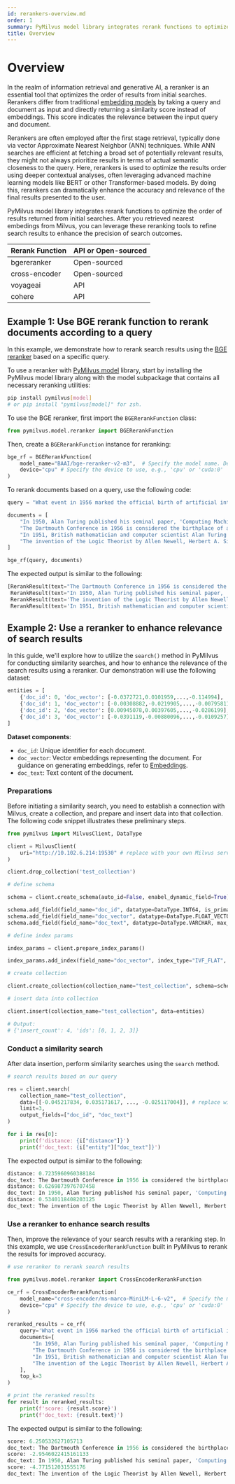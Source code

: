 ```yaml
---
id: rerankers-overview.md
order: 1
summary: PyMilvus model library integrates rerank functions to optimize the order of results returned from initial searches.
title: Overview
---
```


# Overview

In the realm of information retrieval and generative AI, a reranker is an essential tool that optimizes the order of results from initial searches. Rerankers differ from traditional [embedding models](embeddings.md) by taking a query and document as input and directly returning a similarity score instead of embeddings. This score indicates the relevance between the input query and document.

Rerankers are often employed after the first stage retrieval, typically done via vector Approximate Nearest Neighbor (ANN) techniques. While ANN searches are efficient at fetching a broad set of potentially relevant results, they might not always prioritize results in terms of actual semantic closeness to the query. Here, rerankers is used to optimize the results order using deeper contextual analyses, often leveraging advanced machine learning models like BERT or other Transformer-based models. By doing this, rerankers can dramatically enhance the accuracy and relevance of the final results presented to the user.

PyMilvus model library integrates rerank functions to optimize the order of results returned from initial searches. After you retrieved nearest embedings from Milvus, you can leverage these reranking tools to refine search results to enhance the precision of search outcomes.

| Rerank Function | API or Open-sourced |
| --------------- | ------------------- |
| bgereranker     | Open-sourced        |
| cross-encoder   | Open-sourced        |
| voyageai        | API                 |
| cohere          | API                 |


## Example 1: Use BGE rerank function to rerank documents according to a query

In this example, we demonstrate how to rerank search results using the [BGE reranker](rerankers-bge.md) based on a specific query.

To use a reranker with [PyMilvus model](https://github.com/milvus-io/milvus-model) library, start by installing the PyMilvus model library along with the model subpackage that contains all necessary reranking utilities:

```bash
pip install pymilvus[model]
# or pip install "pymilvus[model]" for zsh.
```

To use the BGE reranker, first import the `BGERerankFunction` class:

```python
from pymilvus.model.reranker import BGERerankFunction
```

Then, create a `BGERerankFunction` instance for reranking:

```python
bge_rf = BGERerankFunction(
    model_name="BAAI/bge-reranker-v2-m3",  # Specify the model name. Defaults to `BAAI/bge-reranker-v2-m3`.
    device="cpu" # Specify the device to use, e.g., 'cpu' or 'cuda:0'
)
```

To rerank documents based on a query, use the following code:

```python
query = "What event in 1956 marked the official birth of artificial intelligence as a discipline?"

documents = [
    "In 1950, Alan Turing published his seminal paper, 'Computing Machinery and Intelligence,' proposing the Turing Test as a criterion of intelligence, a foundational concept in the philosophy and development of artificial intelligence.",
    "The Dartmouth Conference in 1956 is considered the birthplace of artificial intelligence as a field; here, John McCarthy and others coined the term 'artificial intelligence' and laid out its basic goals.",
    "In 1951, British mathematician and computer scientist Alan Turing also developed the first program designed to play chess, demonstrating an early example of AI in game strategy.",
    "The invention of the Logic Theorist by Allen Newell, Herbert A. Simon, and Cliff Shaw in 1955 marked the creation of the first true AI program, which was capable of solving logic problems, akin to proving mathematical theorems."
]

bge_rf(query, documents)
```

The expected output is similar to the following:

```python
[RerankResult(text="The Dartmouth Conference in 1956 is considered the birthplace of artificial intelligence as a field; here, John McCarthy and others coined the term 'artificial intelligence' and laid out its basic goals.", score=0.9911615761470803, index=1),
 RerankResult(text="In 1950, Alan Turing published his seminal paper, 'Computing Machinery and Intelligence,' proposing the Turing Test as a criterion of intelligence, a foundational concept in the philosophy and development of artificial intelligence.", score=0.0326971950177779, index=0),
 RerankResult(text='The invention of the Logic Theorist by Allen Newell, Herbert A. Simon, and Cliff Shaw in 1955 marked the creation of the first true AI program, which was capable of solving logic problems, akin to proving mathematical theorems.', score=0.006514905766152258, index=3),
 RerankResult(text='In 1951, British mathematician and computer scientist Alan Turing also developed the first program designed to play chess, demonstrating an early example of AI in game strategy.', score=0.0042116724917325935, index=2)]
```

## Example 2: Use a reranker to enhance relevance of search results

In this guide, we'll explore how to utilize the `search()` method in PyMilvus for conducting similarity searches, and how to enhance the relevance of the search results using a reranker. Our demonstration will use the following dataset:

```python
entities = [
    {'doc_id': 0, 'doc_vector': [-0.0372721,0.0101959,...,-0.114994], 'doc_text': "In 1950, Alan Turing published his seminal paper, 'Computing Machinery and Intelligence,' proposing the Turing Test as a criterion of intelligence, a foundational concept in the philosophy and development of artificial intelligence."}, 
    {'doc_id': 1, 'doc_vector': [-0.00308882,-0.0219905,...,-0.00795811], 'doc_text': "The Dartmouth Conference in 1956 is considered the birthplace of artificial intelligence as a field; here, John McCarthy and others coined the term 'artificial intelligence' and laid out its basic goals."}, 
    {'doc_id': 2, 'doc_vector': [0.00945078,0.00397605,...,-0.0286199], 'doc_text': 'In 1951, British mathematician and computer scientist Alan Turing also developed the first program designed to play chess, demonstrating an early example of AI in game strategy.'}, 
    {'doc_id': 3, 'doc_vector': [-0.0391119,-0.00880096,...,-0.0109257], 'doc_text': 'The invention of the Logic Theorist by Allen Newell, Herbert A. Simon, and Cliff Shaw in 1955 marked the creation of the first true AI program, which was capable of solving logic problems, akin to proving mathematical theorems.'}
]
```

__Dataset components__:

- `doc_id`: Unique identifier for each document.
- `doc_vector`: Vector embeddings representing the document. For guidance on generating embeddings, refer to [Embeddings](embeddings.md).
- `doc_text`: Text content of the document.

### Preparations

Before initiating a similarity search, you need to establish a connection with Milvus, create a collection, and prepare and insert data into that collection. The following code snippet illustrates these preliminary steps.

```python
from pymilvus import MilvusClient, DataType

client = MilvusClient(
    uri="http://10.102.6.214:19530" # replace with your own Milvus server address
)

client.drop_collection('test_collection')

# define schema

schema = client.create_schema(auto_id=False, enabel_dynamic_field=True)

schema.add_field(field_name="doc_id", datatype=DataType.INT64, is_primary=True, description="document id")
schema.add_field(field_name="doc_vector", datatype=DataType.FLOAT_VECTOR, dim=384, description="document vector")
schema.add_field(field_name="doc_text", datatype=DataType.VARCHAR, max_length=65535, description="document text")

# define index params

index_params = client.prepare_index_params()

index_params.add_index(field_name="doc_vector", index_type="IVF_FLAT", metric_type="IP", params={"nlist": 128})

# create collection

client.create_collection(collection_name="test_collection", schema=schema, index_params=index_params)

# insert data into collection

client.insert(collection_name="test_collection", data=entities)

# Output:
# {'insert_count': 4, 'ids': [0, 1, 2, 3]}
```

### Conduct a similarity search

After data insertion, perform similarity searches using the `search` method.

```python
# search results based on our query

res = client.search(
    collection_name="test_collection",
    data=[[-0.045217834, 0.035171617, ..., -0.025117004]], # replace with your query vector
    limit=3,
    output_fields=["doc_id", "doc_text"]
)

for i in res[0]:
    print(f'distance: {i["distance"]}')
    print(f'doc_text: {i["entity"]["doc_text"]}')
```

The expected output is similar to the following:

```python
distance: 0.7235960960388184
doc_text: The Dartmouth Conference in 1956 is considered the birthplace of artificial intelligence as a field; here, John McCarthy and others coined the term 'artificial intelligence' and laid out its basic goals.
distance: 0.6269873976707458
doc_text: In 1950, Alan Turing published his seminal paper, 'Computing Machinery and Intelligence,' proposing the Turing Test as a criterion of intelligence, a foundational concept in the philosophy and development of artificial intelligence.
distance: 0.5340118408203125
doc_text: The invention of the Logic Theorist by Allen Newell, Herbert A. Simon, and Cliff Shaw in 1955 marked the creation of the first true AI program, which was capable of solving logic problems, akin to proving mathematical theorems.
```

### Use a reranker to enhance search results

Then, improve the relevance of your search results with a reranking step. In this example, we use `CrossEncoderRerankFunction` built in PyMilvus to rerank the results for improved accuracy.

```python
# use reranker to rerank search results

from pymilvus.model.reranker import CrossEncoderRerankFunction

ce_rf = CrossEncoderRerankFunction(
    model_name="cross-encoder/ms-marco-MiniLM-L-6-v2",  # Specify the model name.
    device="cpu" # Specify the device to use, e.g., 'cpu' or 'cuda:0'
)

reranked_results = ce_rf(
    query='What event in 1956 marked the official birth of artificial intelligence as a discipline?',
    documents=[
        "In 1950, Alan Turing published his seminal paper, 'Computing Machinery and Intelligence,' proposing the Turing Test as a criterion of intelligence, a foundational concept in the philosophy and development of artificial intelligence.",
        "The Dartmouth Conference in 1956 is considered the birthplace of artificial intelligence as a field; here, John McCarthy and others coined the term 'artificial intelligence' and laid out its basic goals.",
        "In 1951, British mathematician and computer scientist Alan Turing also developed the first program designed to play chess, demonstrating an early example of AI in game strategy.",
        "The invention of the Logic Theorist by Allen Newell, Herbert A. Simon, and Cliff Shaw in 1955 marked the creation of the first true AI program, which was capable of solving logic problems, akin to proving mathematical theorems."
    ],
    top_k=3
)

# print the reranked results
for result in reranked_results:
    print(f'score: {result.score}')
    print(f'doc_text: {result.text}')
```

The expected output is similar to the following:

```python
score: 6.250532627105713
doc_text: The Dartmouth Conference in 1956 is considered the birthplace of artificial intelligence as a field; here, John McCarthy and others coined the term 'artificial intelligence' and laid out its basic goals.
score: -2.9546022415161133
doc_text: In 1950, Alan Turing published his seminal paper, 'Computing Machinery and Intelligence,' proposing the Turing Test as a criterion of intelligence, a foundational concept in the philosophy and development of artificial intelligence.
score: -4.771512031555176
doc_text: The invention of the Logic Theorist by Allen Newell, Herbert A. Simon, and Cliff Shaw in 1955 marked the creation of the first true AI program, which was capable of solving logic problems, akin to proving mathematical theorems.
```

